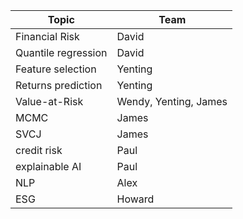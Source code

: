 

| Topic | Team|
|---|--|
| Financial Risk | David|
| Quantile regression | David|
| Feature selection | Yenting|
| Returns prediction | Yenting|
| Value-at-Risk | Wendy, Yenting, James| 
| MCMC|James|
| SVCJ | James | 
| credit risk | Paul|
| explainable AI | Paul|
| NLP | Alex|
|ESG| Howard|
